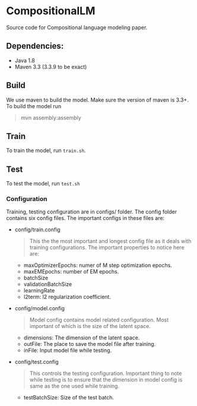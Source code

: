 # CompositionalLM

Source code for Compositional language modeling paper.

## Dependencies:
* Java 1.8
* Maven 3.3 (3.3.9 to be exact)

## Build

We use maven to build the model. Make sure the version of maven is 3.3+. To build the model run

> mvn assembly:assembly

## Train

To train the model, run `train.sh`. 

## Test

To test the model, run `test.sh`

### Configuration

Training, testing configuration are in configs/ folder. The config folder contains six config files. The important configs in these files are:

* config/train.config
    >This the the most important and longest config file as it deals with training configurations. The important properties to notice here are:
  
 	- maxOptimizerEpochs: numer of M step optimization epochs.
 	- maxEMEpochs: number of EM epochs.
 	- batchSize 
 	- validationBatchSize
 	- learningRate
 	- l2term: l2 regularization coefficient.

* config/model.config
	> Model config contains model related configuration. Most important of which is the size of the latent space.
	
	- dimensions: The dimension of the latent space.
	- outFile: The place to save the model file after training.
	- inFile: Input model file while testing. 
* config/test.config
	> This controls the testing configuration. Important thing to note while testing is to ensure that the dimension in model config is same as the one used while training. 

	- testBatchSize: Size of the test batch.